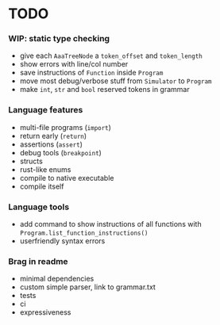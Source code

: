 # TODO

### WIP: static type checking
- give each `AaaTreeNode` a `token_offset` and `token_length`
- show errors with line/col number
- save instructions of `Function` inside `Program`
- move most debug/verbose stuff from `Simulator` to `Program`
- make `int`, `str` and `bool` reserved tokens in grammar

### Language features
- multi-file programs (`import`)
- return early (`return`)
- assertions (`assert`)
- debug tools (`breakpoint`)
- structs
- rust-like enums
- compile to native executable
- compile itself

### Language tools
- add command to show instructions of all functions with `Program.list_function_instructions()`
- userfriendly syntax errors

### Brag in readme
- minimal dependencies
- custom simple parser, link to grammar.txt
- tests
- ci
- expressiveness
